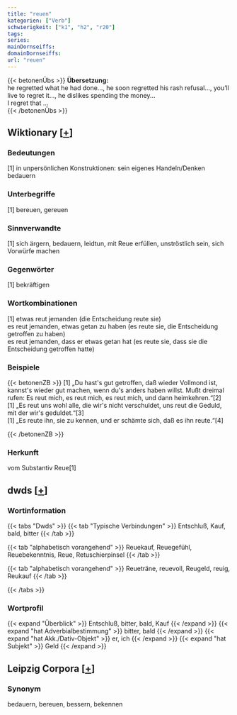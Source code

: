 ```yaml
---
title: "reuen"
kategorien: ["Verb"]
schwierigkeit: ["k1", "h2", "r20"]
tags:
series:
mainDornseiffs:
domainDornseiffs:
url: "reuen"
---
```


{{< betonenÜbs >}}
**Übersetzung:**  
he regretted what he had done..., he soon regretted his rash refusal..., you’ll live to regret it..., he dislikes spending the money...  
I regret that …  
{{< /betonenÜbs >}}

## Wiktionary [[+](https://de.wiktionary.org/wiki/reuen)]

### Bedeutungen
[1] in unpersönlichen Konstruktionen: sein eigenes Handeln/Denken bedauern  

### Unterbegriffe
[1] bereuen, gereuen  

### Sinnverwandte
[1] sich ärgern, bedauern, leidtun, mit Reue erfüllen, unströstlich sein, sich Vorwürfe machen  

### Gegenwörter
[1] bekräftigen  

### Wortkombinationen
[1] etwas reut jemanden (die Entscheidung reute sie)  
es reut jemanden, etwas getan zu haben (es reute sie, die Entscheidung getroffen zu haben)  
es reut jemanden, dass er etwas getan hat (es reute sie, dass sie die Entscheidung getroffen hatte)  

### Beispiele
{{< betonenZB >}}
[1] „Du hast's gut getroffen, daß wieder Vollmond ist, kannst's wieder gut machen, wenn du's anders haben willst. Mußt dreimal rufen: Es reut mich, es reut mich, es reut mich, und dann heimkehren.“[2]  
[1] „Es reut uns wohl alle, die wir's nicht verschuldet, uns reut die Geduld, mit der wir's geduldet.“[3]  
[1] „Es reute ihn, sie zu kennen, und er schämte sich, daß es ihn reute.“[4]  

{{< /betonenZB >}}
### Herkunft
vom Substantiv Reue[1]  



## dwds [[+](https://www.dwds.de/wb/reuen)]

### Wortinformation
{{< tabs "Dwds" >}}
{{< tab "Typische Verbindungen" >}}
Entschluß, Kauf, bald, bitter
{{< /tab >}}

{{< tab "alphabetisch vorangehend" >}}
Reuekauf, Reuegefühl, Reuebekenntnis, Reue, Retuschierpinsel
{{< /tab >}}

{{< tab "alphabetisch vorangehend" >}}
Reueträne, reuevoll, Reugeld, reuig, Reukauf
{{< /tab >}}

{{< /tabs >}}

### Wortprofil
{{< expand "Überblick" >}} Entschluß, bitter, bald, Kauf {{< /expand >}}
{{< expand "hat Adverbialbestimmung" >}} bitter, bald {{< /expand >}}
{{< expand "hat Akk./Dativ-Objekt" >}} er, ich {{< /expand >}}
{{< expand "hat Subjekt" >}} Geld {{< /expand >}}

## Leipzig Corpora [[+](https://corpora.uni-leipzig.de/en/res?word=reuen&corpusId=deu_newscrawl-public_2018)]


### Synonym
bedauern, bereuen, bessern, bekennen

